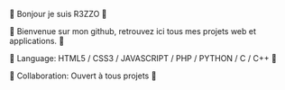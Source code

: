 🌱 Bonjour je suis R3ZZO 🌱

👋 Bienvenue sur mon github, retrouvez ici tous mes projets web et applications. 👋

👀 Language: HTML5 / CSS3 / JAVASCRIPT / PHP / PYTHON / C / C++ 👀

💞️ Collaboration: Ouvert à tous projets 💞️



